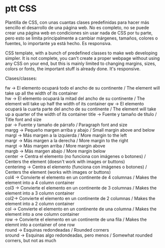 # ptt CSS

Plantilla de CSS, con unas cuantas clases predefinidas para hacer más sencillo el desarrollo de una página web. No es completo, no se puede crear una página web en condiciones sin usar nada de CSS por tu parte, pero esto se limita principalmente a cambiar márgenes, tamaños, colores o fuentes, lo importante ya está hecho. Es responsiva.

CSS template, with a bunch of predefined classes to make web developing simpler. It is not complete, you can't create a proper webpage without using any CSS on your end, but this is mainly limited to changing margins, sizes, colors or fonts, the important stuff is already done. It's responsive.

Clases/classes:

fw -> El elemento ocupará todo el ancho de su continente / The element will take up all the width of its container  
hw -> El elemento ocupará la mitad del ancho de su continente / The element will take up half the width of its container
qw -> El elemento ocupará la cuarta parte del ancho de su continente / The element will take up a quarter of the width of its container
title -> Fuente y tamaño de título / Title font and size  
par -> Fuente y tamaño de párrafo / Paragraph font and size  
margg -> Pequeño margen arriba y abajo / Small margin above and below  
margl -> Más margen a la izquierda / More margin to the left  
margr -> Más margen a la derecha / More margin to the right  
margt -> Más margen arriba / More margin above  
margb -> Más margen abajo / More margin below  
center -> Centra el elemento (no funciona con imágenes o botones) / Centers the element (doesn't work with images or buttons)  
centerimg -> Centra el elemento (funciona con imágenes o botones) / Centers the element (works with images or buttons)  
col4 -> Convierte el elemento en un continente de 4 columnas / Makes the element into a 4 column container  
col3 -> Convierte el elemento en un continente de 3 columnas / Makes the element into a 3 column container  
col2-> Convierte el elemento en un continente de 2 columnas / Makes the element into a 2 column container  
col -> Convierte el elemento en un continente de una columna / Makes the element into a one column container  
row -> Convierte el elemento en un continente de una fila / Makes the elemnt into a container of one row  
round -> Esquinas redondeadas / Rounded corners  
sround -> Esquinas algo redondeadas, pero menos / Somewhat rounded corners, but not as much  
